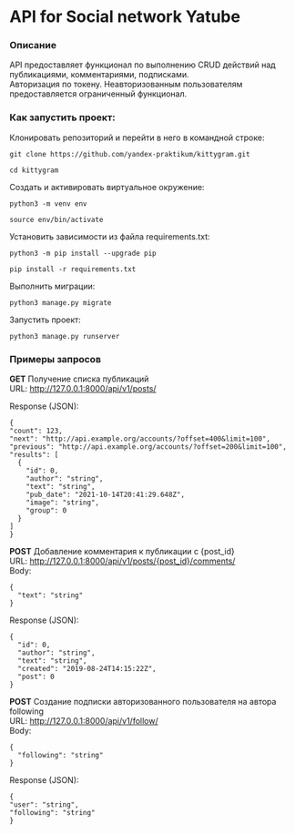 # API for Social network Yatube
### Описание
API предоставляет функционал по выполнению CRUD действий над публикациями, комментариями, подписками.  
Авторизация по токену. Неавторизованным пользователям предоставляется ограниченный функционал.

### Как запустить проект:

Клонировать репозиторий и перейти в него в командной строке:

```
git clone https://github.com/yandex-praktikum/kittygram.git
```

```
cd kittygram
```

Cоздать и активировать виртуальное окружение:

```
python3 -m venv env
```

```
source env/bin/activate
```

Установить зависимости из файла requirements.txt:

```
python3 -m pip install --upgrade pip
```

```
pip install -r requirements.txt
```

Выполнить миграции:

```
python3 manage.py migrate
```

Запустить проект:

```
python3 manage.py runserver
```
### Примеры запросов
**GET** Получение списка публикаций  
URL: http://127.0.0.1:8000/api/v1/posts/  

Response (JSON):
```
{
"count": 123,
"next": "http://api.example.org/accounts/?offset=400&limit=100",
"previous": "http://api.example.org/accounts/?offset=200&limit=100",
"results": [
  {
    "id": 0,
    "author": "string",
    "text": "string",
    "pub_date": "2021-10-14T20:41:29.648Z",
    "image": "string",
    "group": 0
  }
]
}
```

**POST** Добавление комментария к публикации с {post_id}  
URL: http://127.0.0.1:8000/api/v1/posts/{post_id}/comments/  
Body:
```
{
  "text": "string"
}
```

Response (JSON):
```
{
  "id": 0,
  "author": "string",
  "text": "string",
  "created": "2019-08-24T14:15:22Z",
  "post": 0
}
```

**POST** Создание подписки авторизованного пользователя на автора following  
URL: http://127.0.0.1:8000/api/v1/follow/  
Body:
```
{
  "following": "string"
}
```

Response (JSON):
```
{
"user": "string",
"following": "string"
}
```
